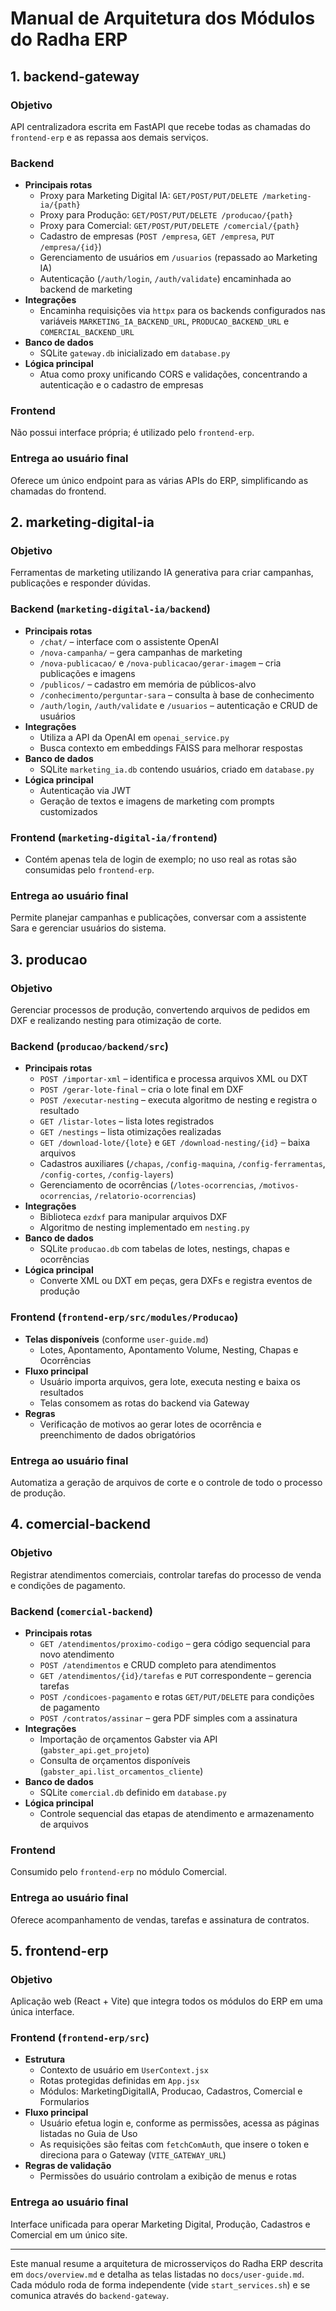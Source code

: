 # Manual de Arquitetura dos Módulos do Radha ERP

## 1. backend-gateway
### Objetivo
API centralizadora escrita em FastAPI que recebe todas as chamadas do `frontend-erp` e as repassa aos demais serviços.

### Backend
- **Principais rotas**
  - Proxy para Marketing Digital IA: `GET/POST/PUT/DELETE /marketing-ia/{path}`
  - Proxy para Produção: `GET/POST/PUT/DELETE /producao/{path}`
  - Proxy para Comercial: `GET/POST/PUT/DELETE /comercial/{path}`
  - Cadastro de empresas (`POST /empresa`, `GET /empresa`, `PUT /empresa/{id}`)
  - Gerenciamento de usuários em `/usuarios` (repassado ao Marketing IA)
  - Autenticação (`/auth/login`, `/auth/validate`) encaminhada ao backend de marketing
- **Integrações**
  - Encaminha requisições via `httpx` para os backends configurados nas variáveis `MARKETING_IA_BACKEND_URL`, `PRODUCAO_BACKEND_URL` e `COMERCIAL_BACKEND_URL`
- **Banco de dados**
  - SQLite `gateway.db` inicializado em `database.py`
- **Lógica principal**
  - Atua como proxy unificando CORS e validações, concentrando a autenticação e o cadastro de empresas

### Frontend
Não possui interface própria; é utilizado pelo `frontend-erp`.

### Entrega ao usuário final
Oferece um único endpoint para as várias APIs do ERP, simplificando as chamadas do frontend.

## 2. marketing-digital-ia
### Objetivo
Ferramentas de marketing utilizando IA generativa para criar campanhas, publicações e responder dúvidas.

### Backend (`marketing-digital-ia/backend`)
- **Principais rotas**
  - `/chat/` – interface com o assistente OpenAI
  - `/nova-campanha/` – gera campanhas de marketing
  - `/nova-publicacao/` e `/nova-publicacao/gerar-imagem` – cria publicações e imagens
  - `/publicos/` – cadastro em memória de públicos-alvo
  - `/conhecimento/perguntar-sara` – consulta à base de conhecimento
  - `/auth/login`, `/auth/validate` e `/usuarios` – autenticação e CRUD de usuários
- **Integrações**
  - Utiliza a API da OpenAI em `openai_service.py`
  - Busca contexto em embeddings FAISS para melhorar respostas
- **Banco de dados**
  - SQLite `marketing_ia.db` contendo usuários, criado em `database.py`
- **Lógica principal**
  - Autenticação via JWT
  - Geração de textos e imagens de marketing com prompts customizados

### Frontend (`marketing-digital-ia/frontend`)
- Contém apenas tela de login de exemplo; no uso real as rotas são consumidas pelo `frontend-erp`.

### Entrega ao usuário final
Permite planejar campanhas e publicações, conversar com a assistente Sara e gerenciar usuários do sistema.

## 3. producao
### Objetivo
Gerenciar processos de produção, convertendo arquivos de pedidos em DXF e realizando nesting para otimização de corte.

### Backend (`producao/backend/src`)
- **Principais rotas**
  - `POST /importar-xml` – identifica e processa arquivos XML ou DXT
  - `POST /gerar-lote-final` – cria o lote final em DXF
  - `POST /executar-nesting` – executa algoritmo de nesting e registra o resultado
  - `GET /listar-lotes` – lista lotes registrados
  - `GET /nestings` – lista otimizações realizadas
  - `GET /download-lote/{lote}` e `GET /download-nesting/{id}` – baixa arquivos
  - Cadastros auxiliares (`/chapas`, `/config-maquina`, `/config-ferramentas`, `/config-cortes`, `/config-layers`)
  - Gerenciamento de ocorrências (`/lotes-ocorrencias`, `/motivos-ocorrencias`, `/relatorio-ocorrencias`)
- **Integrações**
  - Biblioteca `ezdxf` para manipular arquivos DXF
  - Algoritmo de nesting implementado em `nesting.py`
- **Banco de dados**
  - SQLite `producao.db` com tabelas de lotes, nestings, chapas e ocorrências
- **Lógica principal**
  - Converte XML ou DXT em peças, gera DXFs e registra eventos de produção

### Frontend (`frontend-erp/src/modules/Producao`)
- **Telas disponíveis** (conforme `user-guide.md`)
  - Lotes, Apontamento, Apontamento Volume, Nesting, Chapas e Ocorrências
- **Fluxo principal**
  - Usuário importa arquivos, gera lote, executa nesting e baixa os resultados
  - Telas consomem as rotas do backend via Gateway
- **Regras**
  - Verificação de motivos ao gerar lotes de ocorrência e preenchimento de dados obrigatórios

### Entrega ao usuário final
Automatiza a geração de arquivos de corte e o controle de todo o processo de produção.

## 4. comercial-backend
### Objetivo
Registrar atendimentos comerciais, controlar tarefas do processo de venda e condições de pagamento.

### Backend (`comercial-backend`)
- **Principais rotas**
  - `GET /atendimentos/proximo-codigo` – gera código sequencial para novo atendimento
  - `POST /atendimentos` e CRUD completo para atendimentos
  - `GET /atendimentos/{id}/tarefas` e `PUT` correspondente – gerencia tarefas
  - `POST /condicoes-pagamento` e rotas `GET/PUT/DELETE` para condições de pagamento
  - `POST /contratos/assinar` – gera PDF simples com a assinatura
- **Integrações**
  - Importação de orçamentos Gabster via API (`gabster_api.get_projeto`)
  - Consulta de orçamentos disponíveis (`gabster_api.list_orcamentos_cliente`)
- **Banco de dados**
  - SQLite `comercial.db` definido em `database.py`
- **Lógica principal**
  - Controle sequencial das etapas de atendimento e armazenamento de arquivos

### Frontend
Consumido pelo `frontend-erp` no módulo Comercial.

### Entrega ao usuário final
Oferece acompanhamento de vendas, tarefas e assinatura de contratos.

## 5. frontend-erp
### Objetivo
Aplicação web (React + Vite) que integra todos os módulos do ERP em uma única interface.

### Frontend (`frontend-erp/src`)
- **Estrutura**
  - Contexto de usuário em `UserContext.jsx`
  - Rotas protegidas definidas em `App.jsx`
  - Módulos: MarketingDigitalIA, Producao, Cadastros, Comercial e Formularios
- **Fluxo principal**
  - Usuário efetua login e, conforme as permissões, acessa as páginas listadas no Guia de Uso
  - As requisições são feitas com `fetchComAuth`, que insere o token e direciona para o Gateway (`VITE_GATEWAY_URL`)
- **Regras de validação**
  - Permissões do usuário controlam a exibição de menus e rotas

### Entrega ao usuário final
Interface unificada para operar Marketing Digital, Produção, Cadastros e Comercial em um único site.

---

Este manual resume a arquitetura de microsserviços do Radha ERP descrita em `docs/overview.md` e detalha as telas listadas no `docs/user-guide.md`. Cada módulo roda de forma independente (vide `start_services.sh`) e se comunica através do `backend-gateway`.
